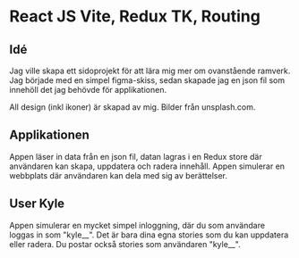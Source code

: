# React JS Vite, Redux TK, Routing

## Idé
Jag ville skapa ett sidoprojekt för att lära mig mer om ovanstående ramverk. 
Jag började med en simpel figma-skiss, sedan skapade jag en json fil som innehöll det jag behövde för applikationen.

All design (inkl ikoner) är skapad av mig. Bilder från unsplash.com.

## Applikationen
Appen läser in data från en json fil, datan lagras i en Redux store där användaren kan skapa, uppdatera och radera innehåll. 
Appen simulerar en webbplats där användaren kan dela med sig av berättelser. 

## User Kyle
Appen simulerar en mycket simpel inloggning, där du som användare loggas in som "kyle__".
Det är bara dina egna stories som du kan uppdatera eller radera. Du postar också stories som användaren "kyle__".
